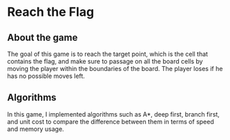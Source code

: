 # Reach the Flag

## About the game
The goal of this game is to reach the target point, which is the cell that contains the flag, and make sure to passage on all the board cells by moving the player within the boundaries of the board.
The player loses if he has no possible moves left.

## Algorithms
In this game, I implemented algorithms such as A*, deep first, branch first, and unit cost to compare the difference between them in terms of speed and memory usage.


